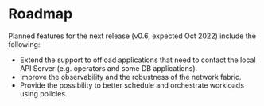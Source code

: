 # Roadmap

Planned features for the next release (v0.6, expected Oct 2022) include the following:

* Extend the support to offload applications that need to contact the local API Server (e.g. operators and some DB applications).
* Improve the observability and the robustness of the network fabric.
* Provide the possibility to better schedule and orchestrate workloads using policies.
